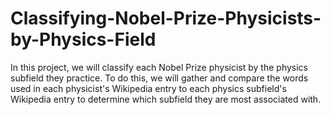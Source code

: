 # Classifying-Nobel-Prize-Physicists-by-Physics-Field
In this project, we will classify each Nobel Prize physicist by the physics subfield they practice.  To do this, we will gather and compare the words used in each physicist's Wikipedia entry to each physics subfield's Wikipedia entry to determine which subfield they are most associated with.

